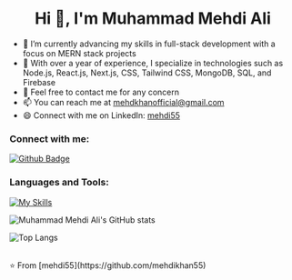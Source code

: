 <h1 align="center">Hi 👋, I'm Muhammad Mehdi Ali</h1>

- 🔭 I’m currently advancing my skills in full-stack development with a focus on MERN stack projects
- 🌱 With over a year of experience, I specialize in technologies such as Node.js, React.js, Next.js, CSS, Tailwind CSS, MongoDB, SQL, and Firebase
- 💬 Feel free to contact me for any concern
- 📫 You can reach me at mehdkhanofficial@gmail.com
- 😄 Connect with me on LinkedIn: <a href="https://linkedin.com/in/mehdi55">mehdi55</a>

### Connect with me:
<div id="badges">
  <a href="https://github.com/mehdi55">
    <img src="https://img.shields.io/badge/Github-white?style=for-the-badge&logo=Github&logoColor=black" alt="Github Badge"/>
  </a>
  <!-- Replace YouTube, Instagram, Facebook, and Twitter with relevant links if applicable -->
</div>

### Languages and Tools:
[![My Skills](https://skillicons.dev/icons?i=react,nodejs,mongodb,express,html5,css3,javascript,git,postman&perline=5)](https://skillicons.dev)

![Muhammad Mehdi Ali's GitHub stats](https://github-readme-stats.vercel.app/api?username=mehdikhan55&show_icons=true&theme=dark)

![Top Langs](https://github-readme-stats.vercel.app/api/top-langs/?username=mehdikhan55&theme=dark)

<br>
⭐️ From [mehdi55](https://github.com/mehdikhan55)
